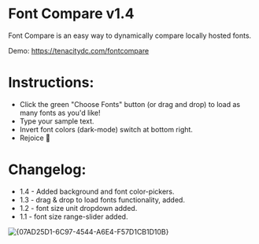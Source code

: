 # Font Compare v1.4

Font Compare is an easy way to dynamically compare locally hosted fonts.

Demo: https://tenacitydc.com/fontcompare

# Instructions:

- Click the green "Choose Fonts" button (or drag and drop) to load as many fonts as you'd like!
- Type your sample text.
- Invert font colors (dark-mode) switch at bottom right.
- Rejoice 🎉

# Changelog:

- 1.4 - Added background and font color-pickers.
- 1.3 - drag & drop to load fonts functionality, added.
- 1.2 - font size unit dropdown added.
- 1.1 - font size range-slider added.

![{07AD25D1-6C97-4544-A6E4-F57D1CB1D10B}](https://github.com/user-attachments/assets/8767a1cc-2a35-4691-b365-85e618463d00)







